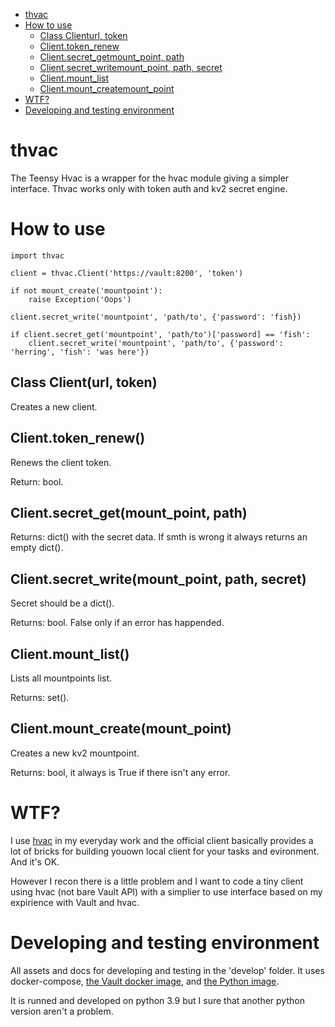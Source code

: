 <!-- TOC -->

- [thvac](#thvac)
- [How to use](#how-to-use)
    - [Class Clienturl, token](#class-clienturl-token)
    - [Client.token_renew](#clienttoken_renew)
    - [Client.secret_getmount_point, path](#clientsecret_getmount_point-path)
    - [Client.secret_writemount_point, path, secret](#clientsecret_writemount_point-path-secret)
    - [Client.mount_list](#clientmount_list)
    - [Client.mount_createmount_point](#clientmount_createmount_point)
- [WTF?](#wtf)
- [Developing and testing environment](#developing-and-testing-environment)

<!-- /TOC -->

# thvac
The Teensy Hvac is a wrapper for the hvac module giving a simpler interface. Thvac works only with token auth and kv2 secret engine.

# How to use
```
import thvac

client = thvac.Client('https://vault:8200', 'token')

if not mount_create('mountpoint'):
    raise Exception('Oops')

client.secret_write('mountpoint', 'path/to', {'password': 'fish})

if client.secret_get('mountpoint', 'path/to')['password] == 'fish':
    client.secret_write('mountpoint', 'path/to', {'password': 'herring', 'fish': 'was here'})

```
## Class Client(url, token)
Creates a new client.

## Client.token_renew()
Renews the client token.

Return: bool.

## Client.secret_get(mount_point, path)

Returns: dict() with the secret data. If smth is wrong it always returns an empty dict().

## Client.secret_write(mount_point, path, secret)
Secret should be a dict().

Returns: bool. False only if an error has happended.

## Client.mount_list()
Lists all mountpoints list.

Returns: set().

## Client.mount_create(mount_point)
Creates a new kv2 mountpoint.

Returns: bool, it always is True if there isn't any error.

# WTF?
I use [hvac](https://github.com/hvac/hvac) in my everyday work and the official client basically provides a lot of bricks for building youown local client for your tasks and evironment. And it's OK.

However I recon there is a little problem and I want to code a tiny client using hvac (not bare Vault API) with a simplier to use interface based on my expirience with Vault and hvac.

# Developing and testing environment
All assets and docs for developing and testing in the 'develop' folder. It uses docker-compose, [the Vault docker image](https://hub.docker.com/_/vault), and [the Python image](https://hub.docker.com/_/python).

It is runned and developed on python 3.9 but I sure that another python version aren't a problem.
